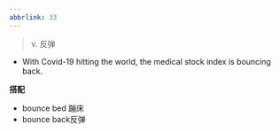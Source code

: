 ```yaml
---
abbrlink: 33
---
```

> v. 反弹

- With Covid-19 hitting the world, the medical stock index is bouncing back.

**搭配**
- bounce bed 蹦床
- bounce back反弹